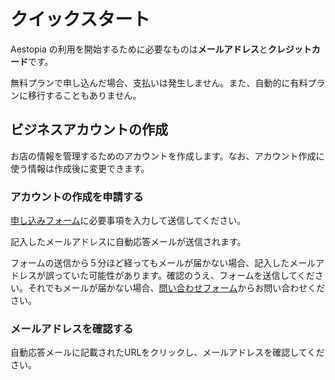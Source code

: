 # クイックスタート

Aestopia の利用を開始するために必要なものは**メールアドレス**と**クレジットカード**です。

無料プランで申し込んだ場合、支払いは発生しません。また、自動的に有料プランに移行することもありません。

## ビジネスアカウントの作成

お店の情報を管理するためのアカウントを作成します。なお、アカウント作成に使う情報は作成後に変更できます。

### アカウントの作成を申請する

[申し込みフォーム](localhost:3000/application-form)に必要事項を入力して送信してください。

記入したメールアドレスに自動応答メールが送信されます。

フォームの送信から５分ほど経ってもメールが届かない場合、記入したメールアドレスが誤っていた可能性があります。確認のうえ、フォームを送信してください。それでもメールが届かない場合、[問い合わせフォーム](https://localhost:3000/contact)からお問い合わせください。

### メールアドレスを確認する

自動応答メールに記載されたURLをクリックし、メールアドレスを確認してください。

